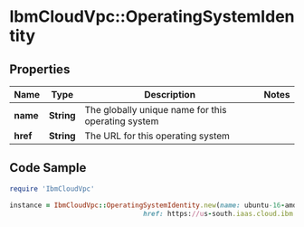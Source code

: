 # IbmCloudVpc::OperatingSystemIdentity

## Properties

Name | Type | Description | Notes
------------ | ------------- | ------------- | -------------
**name** | **String** | The globally unique name for this operating system | 
**href** | **String** | The URL for this operating system | 

## Code Sample

```ruby
require 'IbmCloudVpc'

instance = IbmCloudVpc::OperatingSystemIdentity.new(name: ubuntu-16-amd64,
                                 href: https://us-south.iaas.cloud.ibm.com/v1/operating_systems/ubuntu-16-amd64)
```



